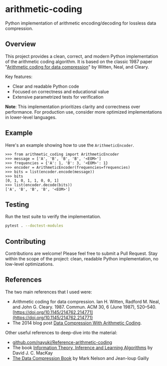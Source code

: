# arithmetic-coding

Python implementation of arithmetic encoding/decoding for lossless data compression.

## Overview

This project provides a clean, correct, and modern Python implementation of the arithmetic coding algorithm. 
It is based on the classic 1987 paper "[Arithmetic coding for data compression](https://dl.acm.org/doi/10.1145/214762.214771)" by Witten, Neal, and Cleary.

Key features:

- Clear and readable Python code
- Focused on correctness and educational value
- Extensive parametrized tests for verification

**Note**: This implementation prioritizes clarity and correctness over performance.
For production use, consider more optimized implementations in lower-level languages.

## Example

Here's an example showing how to use the `ArithmeticEncoder`.

```pycon
>>> from arithmetic_coding import ArithmeticEncoder
>>> message = ['A', 'B', 'B', 'B', '<EOM>']
>>> frequencies = {'A': 1, 'B': 3, '<EOM>': 1}
>>> encoder = ArithmeticEncoder(frequencies=frequencies)
>>> bits = list(encoder.encode(message))
>>> bits
[0, 1, 0, 1, 1, 0, 0, 1]
>>> list(encoder.decode(bits))
['A', 'B', 'B', 'B', '<EOM>']

```

## Testing

Run the test suite to verify the implementation.

```bash
pytest . --doctest-modules
```

## Contributing

Contributions are welcome! Please feel free to submit a Pull Request.
Stay within the scope of the project: clean, readable Python implementation, no low-level optimizations.

## References

The two main references that I used were:

- Arithmetic coding for data compression. Ian H. Witten, Radford M. Neal, and John G. Cleary. 1987. Commun. ACM 30, 6 (June 1987), 520–540. [https://doi.org/10.1145/214762.214771](https://doi.org/10.1145/214762.214771)
- The 2014 blog post [Data Compression With Arithmetic Coding](https://marknelson.us/posts/2014/10/19/data-compression-with-arithmetic-coding.html).

Other useful references to deep-dive into the material:

- [github.com/nayuki/Reference-arithmetic-coding](https://github.com/nayuki/Reference-arithmetic-coding)
- The book [Information Theory, Inference and Learning Algorithms](https://www.amazon.com/Information-Theory-Inference-Learning-Algorithms/dp/0521642981) by David J. C. MacKay
- [The Data Compression Book](https://marknelson.us/pages/tdcb) by Mark Nelson and Jean-loup Gailly